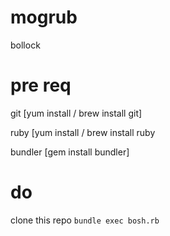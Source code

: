 # mogrub
bollock

# pre req
git [yum install / brew install git]

ruby [yum install / brew install ruby

bundler [gem install bundler]

# do
clone this repo
```bundle exec bosh.rb```
